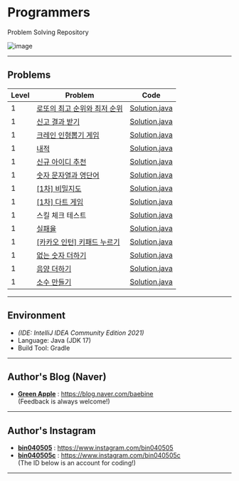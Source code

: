 # Programmers
Problem Solving Repository

![image](https://user-images.githubusercontent.com/63220297/182011027-2f0cb68a-cbe2-4e67-8eb0-0992e1dff935.png)

___

## Problems

| Level | Problem | Code |
| --- | -- | --- |
| 1 | [로또의 최고 순위와 최저 순위](https://school.programmers.co.kr/learn/courses/30/lessons/77484?language=java) | [Solution.java](https://github.com/Baebin/Programmers/blob/master/src/main/java/level_1/%EB%A1%9C%EB%98%90%EC%9D%98%EC%B5%9C%EA%B3%A0%EC%88%9C%EC%9C%84%EC%99%80%EC%B5%9C%EC%A0%80%EC%88%9C%EC%9C%84/Solution.java) |
| 1 | [신고 결과 받기](https://school.programmers.co.kr/learn/courses/30/lessons/92334?language=java) | [Solution.java](https://github.com/Baebin/Programmers/tree/master/src/main/java/level_1/%EC%8B%A0%EA%B3%A0%EA%B2%B0%EA%B3%BC%EB%B0%9B%EA%B8%B0/Solution.java) |
| 1 | [크레인 인형뽑기 게임](https://school.programmers.co.kr/learn/courses/30/lessons/64061?language=java) | [Solution.java](https://github.com/Baebin/Programmers/blob/master/src/main/java/level_1/%ED%81%AC%EB%A0%88%EC%9D%B8%EC%9D%B8%ED%98%95%EB%BD%91%EA%B8%B0%EA%B2%8C%EC%9E%84/Solution.java) |
| 1 | [내적](https://school.programmers.co.kr/learn/courses/30/lessons/70128?language=java) | [Solution.java](https://github.com/Baebin/Programmers/blob/master/src/main/java/level_1/%EB%82%B4%EC%A0%81/Solution.java)
| 1 | [신규 아이디 추천](https://school.programmers.co.kr/learn/courses/30/lessons/72410?language=java) | [Solution.java](https://github.com/Baebin/Programmers/blob/master/src/main/java/level_1/%EC%8B%A0%EA%B7%9C%EC%95%84%EC%9D%B4%EB%94%94%EC%B6%94%EC%B2%9C/Solution.java) |
| 1 | [숫자 문자열과 영단어](https://school.programmers.co.kr/learn/courses/30/lessons/81301?language=java) | [Solution.java](https://github.com/Baebin/Programmers/blob/master/src/main/java/level_1/%EC%88%AB%EC%9E%90%EB%AC%B8%EC%9E%90%EC%97%B4%EA%B3%BC%EC%98%81%EB%8B%A8%EC%96%B4/Solution.java) |
| 1 | [[1차] 비밀지도](https://school.programmers.co.kr/learn/courses/30/lessons/17681?language=java) | [Solution.java](https://github.com/Baebin/Programmers/blob/master/src/main/java/level_1/%EC%9D%BC%EC%B0%A8%EB%B9%84%EB%B0%80%EC%A7%80%EB%8F%84/Solution.java) |
| 1 | [[1차] 다트 게임](https://school.programmers.co.kr/learn/courses/30/lessons/17682?language=java) | [Solution.java](https://github.com/Baebin/Programmers/blob/master/src/main/java/level_1/%EC%9D%BC%EC%B0%A8%EB%8B%A4%ED%8A%B8%EA%B2%8C%EC%9E%84/Solution.java) |
| 1 | 스킬 체크 테스트 | [Solution.java](https://github.com/Baebin/Programmers/blob/master/src/main/java/level_1/%EC%8A%A4%ED%82%AC%EC%B2%B4%ED%81%AC%ED%85%8C%EC%8A%A4%ED%8A%B8/Solution.java) |
| 1 | [실패율](https://school.programmers.co.kr/learn/courses/30/lessons/42889?language=java) | [Solution.java](https://github.com/Baebin/Programmers/blob/master/src/main/java/level_1/%EC%8B%A4%ED%8C%A8%EC%9C%A8/Solution.java) |
| 1 | [[카카오 인턴] 키패드 누르기](https://school.programmers.co.kr/learn/courses/30/lessons/67256?language=java) | [Solution.java](https://github.com/Baebin/Programmers/blob/master/src/main/java/level_1/%EC%B9%B4%EC%B9%B4%EC%98%A4%EC%9D%B8%ED%84%B4%ED%82%A4%ED%8C%A8%EB%93%9C%EB%88%84%EB%A5%B4%EA%B8%B0/Solution.java) |
| 1 | [없는 숫자 더하기](https://school.programmers.co.kr/learn/courses/30/lessons/86051?language=java) | [Solution.java](https://github.com/Baebin/Programmers/tree/master/src/main/java/level_1/%EC%97%86%EB%8A%94%EC%88%AB%EC%9E%90%EB%8D%94%ED%95%98%EA%B8%B0) |
| 1 | [음양 더하기](https://school.programmers.co.kr/learn/courses/30/lessons/76501?language=java) | [Solution.java](https://github.com/Baebin/Programmers/blob/master/src/main/java/level_1/%EC%97%86%EB%8A%94%EC%88%AB%EC%9E%90%EB%8D%94%ED%95%98%EA%B8%B0/Solution.java) |
| 1 | [소수 만들기](https://school.programmers.co.kr/learn/courses/30/lessons/12977?language=java) | [Solution.java](https://github.com/Baebin/Programmers/blob/master/src/main/java/level_1/%EC%86%8C%EC%88%98%EB%A7%8C%EB%93%A4%EA%B8%B0/Solution.java) |

___

## Environment
- *(IDE: IntelliJ IDEA Community Edition 2021)*
- Language: Java (JDK 17)
- Build Tool: Gradle

___

## Author's Blog (Naver)
* [**Green Apple**](https://blog.naver.com/baebine) : https://blog.naver.com/baebine
</br>(Feedback is always welcome!)

___

## Author's Instagram
* [**bin040505**](https://www.instagram.com/bin040505) : https://www.instagram.com/bin040505
* [**bin040505c**](https://www.instagram.com/bin040505c) : https://www.instagram.com/bin040505c
</br>(The ID below is an account for coding!)
___
